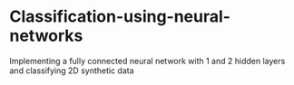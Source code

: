 # Classification-using-neural-networks
Implementing a fully connected neural network with 1 and 2 hidden layers and classifying 2D synthetic data
